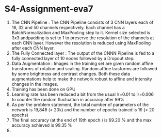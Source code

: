 # S4-Assignment-eva7

1. The CNN Pipeline : The CNN Pipeline consists of 3 CNN layers each of 16, 32 and 50 channels respectively. Each channel has a BatchNormalization and MaxPooling step to it. Kernel size selected is 3x3 andpadding is set to 1 to preserve the resolution of the channels at each CNN layer. However the resolution is reduced using MaxPooling after each CNN layer.
2. The Fully Connected layer : The output of the CNNN Pipeline is fed to a fully connected layer of 10 nodes followed by a Dropout step. 
3. Data Augmentation : Images in the training set are given random affine transforms of rotation and scaling. Random affine trasforms are followed by some brightness and contrast changes. Both these data augmentations help to make the network robust to affine and intensity changes in the images.
4. Training has been done on GPU
5. Learning rate has been reduced a bit from the usual lr=0.01 to lr=0.006 to counter the random fluctuation in accuracy after 99%
6. As per the problem statement, the total number of parameters of the network is 19,848 (< 20k) and the number of epochs trained is 19 (< 20 epochs)
7. The final accuracy (at the end of 19th epoch ) is 99.20 % and the max accuracy achieved is 99.35 %
8. 
